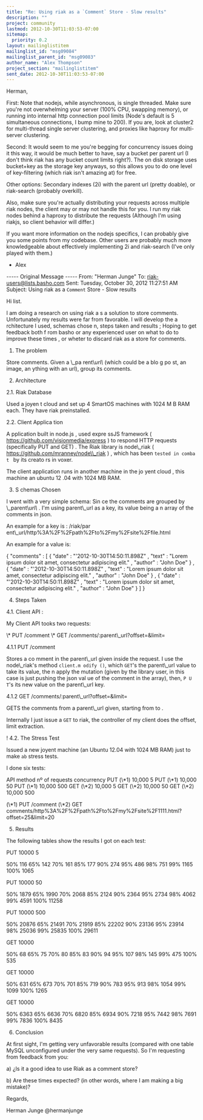 ```yaml
---
title: "Re: Using riak as a `Comment` Store - Slow results"
description: ""
project: community
lastmod: 2012-10-30T11:03:53-07:00
sitemap:
  priority: 0.2
layout: mailinglistitem
mailinglist_id: "msg09084"
mailinglist_parent_id: "msg09083"
author_name: "Alex Thompson"
project_section: "mailinglistitem"
sent_date: 2012-10-30T11:03:53-07:00
---
```



Herman,

First: Note that nodejs, while asynchronous, is single threaded. Make sure 
you're not overwhelming your server (100% CPU, swapping memory), or running 
into internal http connection pool limits (Node's default is 5 simultaneous 
connections, I bump mine to 200). If you are, look at cluster2 for multi-thread 
single server clustering, and proxies like haproxy for multi-server clustering.

Second: It would seem to me you're begging for concurrency issues doing it this 
way, it would be much better to have, say a bucket per parent url (I don't 
think riak has any bucket count limits right?). The on disk storage uses 
bucket+key as the storage key anyways, so this allows you to do one level of 
key-filtering (which riak isn't amazing at) for free. 

Other options: Secondary indexes (2i) with the parent url (pretty doable), or 
riak-search (probably overkill). 

Also, make sure you're actually distributing your requests across multiple riak 
nodes, the client may or may not handle this for you. I run my riak nodes 
behind a haproxy to distribute the requests (Although I'm using riakjs, so 
client behavior will differ.)

If you want more information on the nodejs specifics, I can probably give you 
some points from my codebase. Other users are probably much more knowledgeable 
about effectively implementing 2i and riak-search (I've only played with them.)

- Alex

----- Original Message -----
From: "Herman Junge" 
To: riak-users@lists.basho.com
Sent: Tuesday, October 30, 2012 11:27:51 AM
Subject: Using riak as a `Comment` Store - Slow results

Hi list. 

I am doing a research on using riak a s a solution to store comments. 
Unfortunately my results were far from favorable. I will develop the a 
rchitecture I used, schemas chose n, steps taken and results ; Hoping to get 
feedback both f rom basho or any experienced user on what to do to improve 
these times , or wheter to discard riak as a store for comments. 

1. The problem 

Store comments. Given a \\_pa rent\\_url\\_ (which could be a blo g po st, an image, 
an ything with an url), group its comments. 


2. Architecture 


2.1. Riak Database 

Used a joyen t cloud and set up 4 SmartOS machines with 1024 M B RAM each. They 
have riak preinstalled. 


2.2. Client Applica tion 

A pplication built in node.js , used expre ssJS framework ( 
https://github.com/visionmedia/express ) to respond HTTP requests (specifically 
PUT and GET) . The Riak library is node\\_riak ( 
https://github.com/mranney/node\\_riak ) , which has been `tested in comba t ` by 
its creato rs in voxer. 


The client application runs in another machine in the jo yent cloud , this 
machine an ubuntu 12 .04 with 1024 MB RAM. 


3. S chemas Chosen 

I went with a very simple schema: Sin ce the comments are grouped by 
\\_parent\\_url\\_ . I'm using parent\\_url as a key, its value being a n array of the 
comments in json. 

An example for a key is : /riak/par 
ent\\_url/http%3A%2F%2Fpath%2Fto%2Fmy%2Fsite%2Ffile.html 

An example for a value is: 

{ "comments" : 
[ 
{ "date" : "'2012-10-30T14:50:11.898Z" 
, "text" : "Lorem ipsum dolor sit amet, consectetur adipiscing elit." 
, "author" : "John Doe" 
} 
, { "date" : "'2012-10-30T14:50:11.898Z" 
, "text" : "Lorem ipsum dolor sit amet, consectetur adipiscing elit." 
, "author" : "John Doe" 
} 
, { "date" : "'2012-10-30T14:50:11.898Z" 
, "text" : "Lorem ipsum dolor sit amet, consectetur adipiscing elit." 
, "author" : "John Doe" 
} 
] 
} 

4. Steps Taken 

4.1. Client API : 

My Client API tooks two requests: 

\\* PUT /comment 
\\* GET /comments/:parent\\_url?offset=&limit= 

4.1.1 PUT /comment 

Stores a co mment in the parent\\_url given inside the request. I use the 
node\\_riak's method `client.m odify ()`, which `GET`'s the parent\\_url value to 
take its value, the n apply the mutation (given by the library user, in this 
case is just pushing the json val ue of the comment in the array), then, `P U 
T`'s its new value on the parent\\_url key. 

4.1.2 GET /comments/:parent\\_url?offset=&limit= 

GETS the comments from a parent\\_url given, starting from  to . 

Internally I just issue a `GET` to riak, the controller of my client does the 
offset, limit extraction. 

! 4.2. The Stress Test 

Issued a new joyent machine (an Ubuntu 12.04 with 1024 MB RAM) just to make 
`ab` stress tests. 

I done six tests: 

API method nº of requests concurrency 
PUT (\\*1) 10,000 5 
PUT (\\*1) 10,000 50 
PUT (\\*1) 10,000 500 
GET (\\*2) 10,000 5 
GET (\\*2) 10,000 50 
GET (\\*2) 10,000 500 

(\\*1) PUT /comment 
(\\*2) GET 
comments/http%3A%2F%2Fpath%2Fto%2Fmy%2Fsite%2F1111.html?offset=25&limit=20 


5. Results 

The following tables show the results I got on each test: 

PUT 
10000 5 

50% 116 
65% 142 
70% 161 
85% 177 
90% 274 
95% 486 
98% 751 
99% 1165 
100% 1065 

PUT 
10000 50 

50% 1879 
65% 1990 
70% 2068 
85% 2124 
90% 2364 
95% 2734 
98% 4062 
99% 4591 
100% 11258 

PUT 
10000 500 

50% 20876 
65% 21491 
70% 21919 
85% 22202 
90% 23136 
95% 23914 
98% 25036 
99% 25835 
100% 29611 

GET 
10000 

50% 68 
65% 75 
70% 80 
85% 83 
90% 94 
95% 107 
98% 145 
99% 475 
100% 535 

GET 
10000 

50% 631 
65% 673 
70% 701 
85% 719 
90% 783 
95% 913 
98% 1054 
99% 1099 
100% 1265 

GET 
10000 

50% 6363 
65% 6636 
70% 6820 
85% 6934 
90% 7218 
95% 7442 
98% 7691 
99% 7836 
100% 8435 


6. Conclusion 

At first sight, I'm getting very unfavorable results (compared with one table 
MySQL unconfigured under the very same requests). So I'm requesting from 
feedback from you: 

a) ¿Is it a good idea to use Riak as a comment store? 

b) Are these times expected? (in other words, where I am making a big mistake)? 

Regards, 

Herman Junge 
@hermanjunge 
